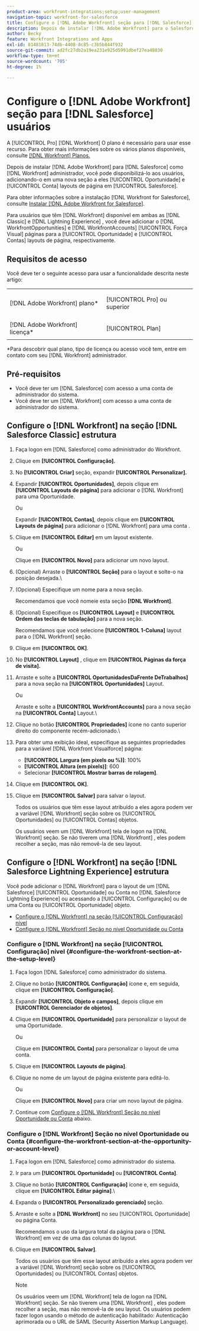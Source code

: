 ```yaml
---
product-area: workfront-integrations;setup;user-management
navigation-topic: workfront-for-salesforce
title: Configure o [!DNL Adobe Workfront] seção para [!DNL Salesforce] usuários
description: Depois de instalar [!DNL Adobe Workfront] para o Salesforce as a [!DNL Workfront] administrador, você pode disponibilizá-lo para seus usuários, adicionando-o em uma nova seção aos layouts das páginas Oportunidade e Conta no Salesforce.
author: Becky
feature: Workfront Integrations and Apps
exl-id: 81481813-74db-4408-8c85-c3b5b844f932
source-git-commit: ad2fc27db2a19ea231e925d5991dbef27ea48030
workflow-type: tm+mt
source-wordcount: '705'
ht-degree: 1%

---
```


# Configure o [!DNL Adobe Workfront] seção para [!DNL Salesforce] usuários

A [!UICONTROL Pro] [!DNL Workfront] O plano é necessário para usar esse recurso. Para obter mais informações sobre os vários planos disponíveis, consulte [[!DNL Workfront] Planos.](https://www.workfront.com/plans)

Depois de instalar [!DNL Adobe Workfront] para [!DNL Salesforce] como [!DNL Workfront] administrador, você pode disponibilizá-lo aos usuários, adicionando-o em uma nova seção a eles [!UICONTROL Oportunidade] e [!UICONTROL Conta]
layouts de página em [!UICONTROL Salesforce].

Para obter informações sobre a instalação [!DNL Workfront for Salesforce], consulte [Instalar [!DNL Adobe Workfront for Salesforce]](../../workfront-integrations-and-apps/using-workfront-with-salesforce/install-workfront-for-salesforce.md).

Para usuários que têm [!DNL Workfront] disponível em ambas as [!DNL Classic] e [!DNL Lightning Experience] , você deve adicionar o [!DNL WorkfrontOpportunities] e [!DNL WorkfrontAccounts] [!UICONTROL Força Visual] páginas para a [!UICONTROL Oportunidade] e [!UICONTROL Contas] layouts de página, respectivamente.

## Requisitos de acesso

Você deve ter o seguinte acesso para usar a funcionalidade descrita neste artigo:

<table style="table-layout:auto"> 
 <col> 
 <col> 
 <tbody> 
  <tr> 
   <td role="rowheader">[!DNL Adobe Workfront] plano*</td> 
   <td> <p>[!UICONTROL Pro] ou superior</p> </td> 
  </tr> 
  <tr> 
   <td role="rowheader">[!DNL Adobe Workfront] licença*</td> 
   <td> <p>[!UICONTROL Plan]</p> </td> 
  </tr> 
 </tbody> 
</table>

&#42;Para descobrir qual plano, tipo de licença ou acesso você tem, entre em contato com seu [!DNL Workfront] administrador.

## Pré-requisitos

* Você deve ter um [!DNL Salesforce] com acesso a uma conta de administrador do sistema.
* Você deve ter um [!DNL Workfront] com acesso a uma conta de administrador do sistema.

## Configure o [!DNL Workfront] na seção [!DNL Salesforce Classic] estrutura

1. Faça logon em [!DNL Salesforce] como administrador do Workfront.
1. Clique em **[!UICONTROL Configuração].**
1. No **[!UICONTROL Criar]** seção, expandir **[!UICONTROL Personalizar].**

1. Expandir **[!UICONTROL Oportunidades]**, depois clique em **[!UICONTROL Layouts de página]** para adicionar o [!DNL Workfront] para uma Oportunidade.

   Ou

   Expandir **[!UICONTROL Contas]**, depois clique em **[!UICONTROL Layouts de página]** para adicionar o [!DNL Workfront] para uma conta .

1. Clique em **[!UICONTROL Editar]** em um layout existente.

   Ou

   Clique em **[!UICONTROL Novo]** para adicionar um novo layout.

1. (Opcional) Arraste o **[!UICONTROL Seção]** para o layout e solte-o na posição desejada.\

1. (Opcional) Especifique um nome para a nova seção.

   Recomendamos que você nomeie esta seção **[!DNL Workfront]**.

1. (Opcional) Especifique os **[!UICONTROL Layout]** e **[!UICONTROL Ordem das teclas de tabulação]** para a nova seção.

   Recomendamos que você selecione **[!UICONTROL 1-Coluna]** layout para o [!DNL Workfront] seção.

1. Clique em **[!UICONTROL OK]**.
1. No **[!UICONTROL Layout]** , clique em **[!UICONTROL Páginas da força de visita].**

1. Arraste e solte a **[!UICONTROL OportunidadesDaFrente DeTrabalhos]** para a nova seção na **[!UICONTROL Oportunidades]** Layout.

   Ou

   Arraste e solte a **[!UICONTROL WorkfrontAccounts]** para a nova seção na  **[!UICONTROL Conta]** Layout.\

1. Clique no botão **[!UICONTROL Propriedades]** ícone no canto superior direito do componente recém-adicionado.\

1. Para obter uma exibição ideal, especifique as seguintes propriedades para a variável [!DNL Workfront Visualforce] página:

   * **[!UICONTROL Largura (em pixels ou %)]**: 100%
   * **[!UICONTROL Altura (em pixels)]**: 600
   * Selecionar **[!UICONTROL Mostrar barras de rolagem]**.

1. Clique em **[!UICONTROL OK]**.
1. Clique em **[!UICONTROL Salvar]** para salvar o layout.

   Todos os usuários que têm esse layout atribuído a eles agora podem ver a variável [!DNL Workfront] seção sobre os [!UICONTROL Oportunidades] ou [!UICONTROL Contas] objetos.

   Os usuários veem um [!DNL Workfront] tela de logon na [!DNL Workfront] seção. Se não tiverem uma [!DNL Workfront] , eles podem recolher a seção, mas não removê-la de seu layout.

## Configure o [!DNL Workfront] na seção [!DNL Salesforce Lightning Experience] estrutura

Você pode adicionar o [!DNL Workfront] para o layout de um [!DNL Salesforce] [!UICONTROL Oportunidade] ou Conta no [!DNL Salesforce Lightning Experience] ou acessando a [!UICONTROL Configuração] ou de uma Conta ou [!UICONTROL Oportunidade] objeto.

* [Configure o [!DNL Workfront] na seção [!UICONTROL Configuração] nível](#configure-the-workfront-section-at-the-setup-level-configure-the-workfront-section-at-the-setup-level)
* [Configure o [!DNL Workfront] Seção no nível Oportunidade ou Conta](#configure-the-workfront-section-at-the-opportunity-or-account-level-configure-the-workfront-section-at-the-opportunity-or-account-level)

### Configure o [!DNL Workfront] na seção [!UICONTROL Configuração] nível {#configure-the-workfront-section-at-the-setup-level}

1. Faça logon [!DNL Salesforce] como administrador do sistema.
1. Clique no botão **[!UICONTROL Configuração]** ícone e, em seguida, clique em **[!UICONTROL Configuração]**.

1. Expandir **[!UICONTROL Objeto e campos]**, depois clique em **[!UICONTROL Gerenciador de objetos]**.

1. Clique em **[!UICONTROL Oportunidade]** para personalizar o layout de uma Oportunidade.

   Ou

   Clique em **[!UICONTROL Conta]** para personalizar o layout de uma conta.

1. Clique em **[!UICONTROL Layouts de página]**.
1. Clique no nome de um layout de página existente para editá-lo.

   Ou

   Clique em **[!UICONTROL Novo]** para criar um novo layout de página.

1. Continue com [Configure o [!DNL Workfront] Seção no nível Oportunidade ou Conta](#configure-the-workfront-section-at-the-opportunity-or-account-level-configure-the-workfront-section-at-the-opportunity-or-account-level) abaixo.

### Configure o [!DNL Workfront] Seção no nível Oportunidade ou Conta {#configure-the-workfront-section-at-the-opportunity-or-account-level}

1. Faça logon em [!DNL Salesforce] como administrador do sistema.
1. Ir para um **[!UICONTROL Oportunidade]** ou **[!UICONTROL Conta]**.

1. Clique no botão **[!UICONTROL Configuração]** ícone e, em seguida, clique em **[!UICONTROL Editar página]**.\

1. Expanda o **[!UICONTROL Personalizado gerenciado]** seção.
1. Arraste e solte a **[!DNL Workfront]** no seu [!UICONTROL Oportunidade] ou página Conta.

   Recomendamos o uso da largura total da página para o [!DNL Workfront] em vez de uma das colunas do layout.

1. Clique em **[!UICONTROL Salvar]**.

   Todos os usuários que têm esse layout atribuído a eles agora podem ver a variável [!DNL Workfront] seção sobre os [!UICONTROL Oportunidades] ou [!UICONTROL Contas] objetos.

   >[!NOTE]
   >
   >Os usuários veem um [!DNL Workfront] tela de logon na [!DNL Workfront] seção. Se não tiverem uma [!DNL Workfront] , eles podem recolher a seção, mas não removê-la de seu layout. Os usuários podem fazer logon usando o método de autenticação habilitado: Autenticação aprimorada ou o URL de SAML (Security Assertion Markup Language).


